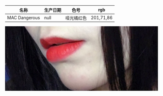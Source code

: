 | 名称 | 生产日期 | 色号 | rgb |
| ---- | -------- | ---- | --- |
| MAC Dangerous |  null | 哑光橘红色| 201,71,86 |

![图片](./MAC_Dangerous.jpeg)